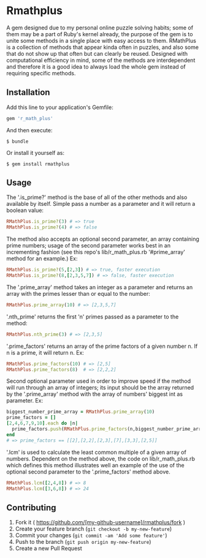 # Rmathplus

A gem designed due to my personal online puzzle solving habits; some of them may be a part
of Ruby's kernel already, the purpose of the gem is to unite some methods in a single place with easy
access to them. RMathPlus is a collection of methods that appear kinda often in puzzles, and also some
that do not show up that often but can clearly be reused. Designed with computational efficiency in mind,
some of the methods are interdependent and therefore it is a good idea to always load the whole gem instead
of requiring specific methods.

## Installation

Add this line to your application's Gemfile:

```ruby
gem 'r_math_plus'
```

And then execute:

    $ bundle

Or install it yourself as:

    $ gem install rmathplus

## Usage
The '.is_prime?' method is the base of all of the other methods and also available by itself.
Simple pass a number as a parameter and it will return a boolean value:
```ruby
RMathPlus.is_prime?(3) # => true
RMathPlus.is_prime?(4) # => false
```
The method also accepts an optional second parameter, an array containing prime numbers;
usage of the second parameter works best in an incrementing fashion (see this repo's lib/r_math_plus.rb '#prime_array' method for an example.)
Ex:
```ruby
RMathPlus.is_prime?(5,[2,3]) # => true, faster execution
RMathPlus.is_prime?(8,[2,3,5,7]) # => false, faster execution
```

The '.prime_array' method takes an integer as a parameter and returns an array with the primes lesser than or equal to the number:
```ruby
RMathPlus.prime_array(10) # => [2,3,5,7]
```

'.nth_prime' returns the first 'n' primes passed as a parameter to the method:
```ruby
RMathPlus.nth_prime(3) # => [2,3,5]
```

'.prime_factors' returns an array of the prime factors of a given number n. If n is a prime, it will return n.
Ex:
```ruby
RMathPlus.prime_factors(10) # => [2,5]
RMathPlus.prime_factors(8)  # => [2,2,2]
```

Second optional parameter used in order to improve speed if the method will run through an array of
integers; its input should be the array returned by the '.prime_array' method with the array of numbers' biggest int as parameter.
Ex:
```ruby
biggest_number_prime_array = RMathPlus.prime_array(10)
prime_factors = []
[2,4,6,7,9,10].each do |n|
  prime_factors.push(RMathPlus.prime_factors(n,biggest_number_prime_array)) # will execute faster iterating through a single array, otherwise it would make a prime array for each of the numbers
end
# => prime_factors == [[2],[2,2],[2,3],[7],[3,3],[2,5]]
```

'.lcm' is used to calculate the least common multiple of a given array of numbers. Dependent on the method above, the code on lib/r_math_plus.rb which defines
this method illustrates well an example of the use of the optional second parameter to the '.prime_factors' method above.
```ruby
RMathPlus.lcm([2,4,8]) # => 8
RMathPlus.lcm([3,6,8]) # => 24
```
## Contributing

1. Fork it ( https://github.com/[my-github-username]/rmathplus/fork )
2. Create your feature branch (`git checkout -b my-new-feature`)
3. Commit your changes (`git commit -am 'Add some feature'`)
4. Push to the branch (`git push origin my-new-feature`)
5. Create a new Pull Request
